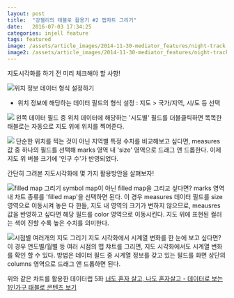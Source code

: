 ```yaml
---
layout: post
title:  "강젤리의 태블로 활용기 #2 맵차트 그리기"
date:   2016-07-03 17:34:25
categories: injell feature
tags: featured
image: /assets/article_images/2014-11-30-mediator_features/night-track.JPG
image2: /assets/article_images/2014-11-30-mediator_features/night-track-mobile.JPG
---
```


지도시각화를 하기 전 미리 체크해야 할 사항!

![위치 정보 데이터 형식 설정하기](https://cloud.githubusercontent.com/assets/10662638/16551443/b070341a-41f3-11e6-8549-15b2c5796c8c.png)
  * 위치 정보에 해당하는 데이터 필드의 형식 설정 : 지도 > 국가/지역, 시/도 등 선택
  
![](https://cloud.githubusercontent.com/assets/10662638/16551479/25407138-41f4-11e6-8a07-dd01cd13ec64.png)
왼쪽 데이터 필드 중 위치 데이터에 해당하는 '시도별' 필드를 더블클릭하면 똑똑한 태블로는 자동으로 지도 위에 위치를 찍어준다.

![](https://cloud.githubusercontent.com/assets/10662638/16551566/e38f5c6c-41f4-11e6-9d8b-9d9fa7f343aa.png)
단순한 위치를 찍는 것이 아닌 지역별 특정 수치를 비교해보고 싶다면, measures 값 중 하나의 필드를 선택해 marks 영역 내 'size' 영역으로 드래그 앤 드롭한다. 이제 지도 위 버블 크기에 '인구 수'가 반영되었다.

간단히 그려본 지도시각화에 몇 가지 활용방안을 살펴보자!

![filled map 그리기](https://cloud.githubusercontent.com/assets/10662638/16551630/6740b13c-41f5-11e6-8602-bf20edc4b102.png)
symbol map이 아닌 filled map을 그리고 싶다면? marks 영역 내 차트 종류를 'filled map'을 선택하면 된다. 이 경우 measures 데이터 필드를 size 영역으로 이동시켜 놓은 다 한들, 지도 내 영역의 크기가 변하지 않으므로, meausres 값을 반영하고 싶다면 해당 필드를 color 영역으로 이동시킨다. 지도 위에 표현된 컬러는 색이 진할 수록 높은 수치를 의미한다.

![시점별 여러개의 지도 그리기](https://cloud.githubusercontent.com/assets/10662638/16551778/e3a9539a-41f6-11e6-9e79-4689ad01b2c5.png)
지도 시각화에서 시계열 변화를 한 눈에 보고 싶다면? 이 경우 연도별/월별 등 여러 시점의 맵 챠트를 그리면, 지도 시각화에서도 시계열 변화를 확인 할 수 있다. 방법은 데이터 필드 중 시계열 정보를 갖고 있는 필드를 화면 상단의 columns 영역으로 드래그 앤 드롭하면 된다.

위와 같은 차트를 활용한 데이터랩 5화
[너도 혼자 살고, 나도 혼자살고 - 데이터로 보는 1인가구 태블로 콘텐츠 보기](https://public.tableau.com/views/1_0704_0/Story1?:embed=y&:display_count=yes&:showTabs=y&:showVizHome=no#3)
